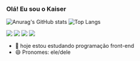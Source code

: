 ### Olá! Eu sou o Kaiser
![Anurag's GitHub stats](https://github-readme-stats.vercel.app/api?username=Ka3iser&show_icons=true&theme=radical)
![Top Langs](https://github-readme-stats.vercel.app/api/top-langs/?username=Ka3iser&layout=compact&theme=radical)

<div>
        <a href="mailto:henrideve3@gmail.com" target="_blank"><img src="https://img.shields.io/badge/Gmail-D14836?style=for-the-badge&logo=gmail&logoColor=white"></a>
        <a href="https://www.instagram.com/_venturini_henrique/" target="_blank"><img src="https://img.shields.io/badge/Instagram-E4405F?style=for-the-badge&logo=instagram&logoColor=white" target="_blank"></a>
        <a href="https://wa.me/5511958317140" target="_blank"><img src="https://img.shields.io/badge/WhatsApp-25D366?style=for-the-badge&logo=whatsapp&logoColor=white" target="_blank"></a>
        <a href="https://www.linkedin.com/in/henrique-venturini-09427128b/" target="_blank"><img src="https://img.shields.io/badge/LinkedIn-0077B5?style=for-the-badge&logo=linkedin&logoColor=white" target="_blank"></a>
    </div>
    
- 🔭 hoje estou estudando programação front-end
- 😄 Pronomes: ele/dele
